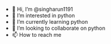 - 👋 Hi, I’m @singharun1191
- 👀 I’m interested in python
- 🌱 I’m currently learning python
- 💞️ I’m looking to collaborate on python
- 📫 How to reach me 

<!---
singharun1191/singharun1191 is a ✨ special ✨ repository because its `README.md` (this file) appears on your GitHub profile.
You can click the Preview link to take a look at your changes.
--->
